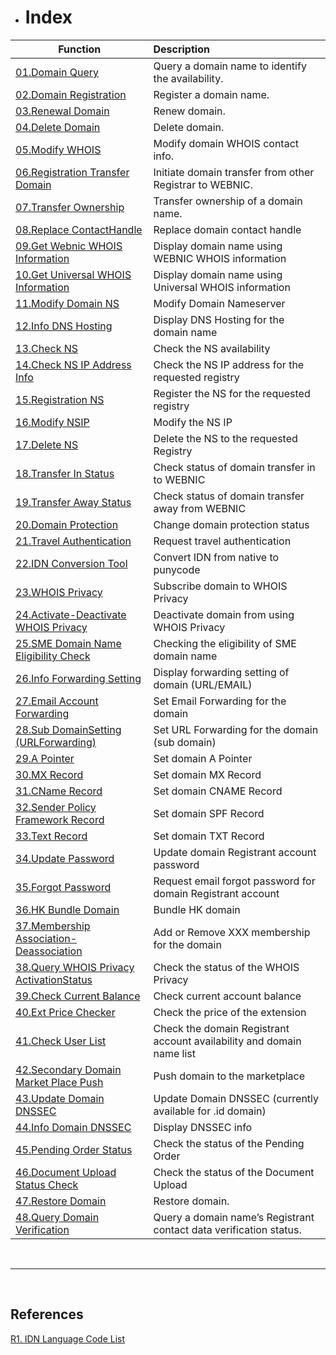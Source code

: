 * # Index #
Function | Description
-----------|:--------------
[01.Domain Query](01.DomainQuery.md) | Query a domain name to identify the availability.
[02.Domain Registration](02.DomainRegistration.md) | Register a domain name.
[03.Renewal Domain](03.RenewalDomain.md) | Renew domain.
[04.Delete Domain](04.DeleteDomain.md) | Delete domain.
[05.Modify WHOIS](05.ModifyWHOIS.md) | Modify domain WHOIS contact info.
[06.Registration Transfer Domain](06.RegistrationTransferDomain.md) | Initiate domain transfer from other Registrar to WEBNIC.
[07.Transfer Ownership](07.TransferOwnership.md) | Transfer ownership of a domain name.
[08.Replace ContactHandle](08.ReplaceContactHandle.md) | Replace domain contact handle
[09.Get Webnic WHOIS Information](09.GetWebnicWHOISInformation.md) | Display domain name using WEBNIC WHOIS information
[10.Get Universal WHOIS Information](10.GetUniversalWHOISInformation.md) | Display domain name using Universal WHOIS information
[11.Modify Domain NS](11.ModifyDomainNS.md) |  Modify Domain Nameserver
[12.Info DNS Hosting](12.InfoDNSHosting.md) | Display DNS Hosting for the domain name
[13.Check NS](13.CheckNS.md) | Check the NS availability
[14.Check NS IP Address Info](14.CheckNSIPAddressInfo.md) | Check the NS IP address for the requested registry
[15.Registration NS](15.RegisterNS.md) | Register the NS for the requested registry
[16.Modify NSIP](16.ModifyNSIP.md) | Modify the NS IP
[17.Delete NS](17.DeleteNS.md) | Delete the NS to the requested Registry
[18.Transfer In Status](18.TransferInStatus.md) | Check status of domain transfer in to WEBNIC
[19.Transfer Away Status](19.TransferAwayStatus.md) | Check status of domain transfer away from WEBNIC
[20.Domain Protection](20.DomainProtection.md) | Change domain protection status
[21.Travel Authentication](21.TravelAuthentication.md) | Request travel authentication
[22.IDN Conversion Tool](22.IDNConversionTool.md) | Convert IDN from native to punycode
[23.WHOIS Privacy](23.WHOISPrivacy.md) | Subscribe domain to WHOIS Privacy
[24.Activate-Deactivate WHOIS Privacy](24.Activate-DeactivateWHOISPrivacy.md) | Deactivate domain from using WHOIS Privacy
[25.SME Domain Name Eligibility Check](25.SMEDomainNameEligibilityCheck.md) | Checking the eligibility of SME domain name
[26.Info Forwarding Setting](26.InfoForwardingSetting.md) | Display forwarding setting of domain (URL/EMAIL)
[27.Email Account Forwarding](27.EmailAccountForwarding.md) | Set Email Forwarding for the domain
[28.Sub DomainSetting (URLForwarding)](28.SubDomainSetting(URLForwarding).md) | Set URL Forwarding for the domain (sub domain)
[29.A Pointer](29.APointer.md) | Set domain A Pointer
[30.MX Record](30.MXRecord.md) | Set domain MX Record
[31.CName Record](31.CNameRecord.md) | Set domain CNAME Record
[32.Sender Policy Framework Record](32.SenderPolicyFrameworkRecord.md) | Set domain SPF Record
[33.Text Record](33.TextRecord.md) | Set domain TXT Record
[34.Update Password](34.UpdatePassword.md) | Update domain Registrant account password
[35.Forgot Password](35.ForgotPassword.md) | Request email forgot password for domain Registrant account
[36.HK Bundle Domain](36.HKBundleDomain.md) | Bundle HK domain
[37.Membership Association-Deassociation](37.MembershipAssociation-Deassociation.md) | Add or Remove XXX membership for the domain
[38.Query WHOIS Privacy ActivationStatus](38.QueryWHOISPrivacyActivationStatus.md) | Check the status of the WHOIS Privacy
[39.Check Current Balance](39.CheckCurrentBalance.md) | Check current account balance
[40.Ext Price Checker](40.ExtPriceChecker.md) | Check the price of the extension
[41.Check User List](41.CheckUserList.md) | Check the domain Registrant account availability and domain name list
[42.Secondary Domain Market Place Push](42.SecondaryDomainMarketPlacePush.md) | Push domain to the marketplace
[43.Update Domain DNSSEC](43.UpdateDomainDNSSEC.md) | Update Domain DNSSEC (currently available for .id domain)
[44.Info Domain DNSSEC](44.InfoDomainDNSSEC.md) | Display DNSSEC info
[45.Pending Order Status](45.PendingOrderStatus.md) | Check the status of the Pending Order
[46.Document Upload Status Check](46.DocumentUploadStatusCheck.md) | Check the status of the Document Upload
[47.Restore Domain](47.RestoreDomain.md) | Restore domain.
[48.Query Domain Verification](48.QueryDomainVerification.md) | Query a domain name’s Registrant contact data verification status. 

<br>

-----
<br>

## References ##
[R1. IDN Language Code List](Ref.IDN%20Language%20Code.md)